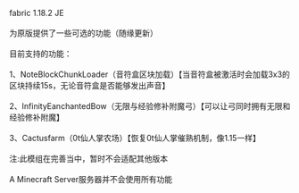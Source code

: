fabric 1.18.2 JE<br>
<br>
为原版提供了一些可选的功能（随缘更新）<br>
<br>
目前支持的功能：<br>
<br>
1、NoteBlockChunkLoader（音符盒区块加载）【当音符盒被激活时会加载3x3的区块持续15s，无论音符盒是否能够发出声音】<br>
<br>
2、InfinityEanchantedBow（无限与经验修补附魔弓）【可以让弓同时拥有无限和经验修补附魔】<br>
<br>
3、Cactusfarm（0t仙人掌农场）【恢复0t仙人掌催熟机制，像1.15一样】<br>
<br>
注:此模组在完善当中，暂时不会适配其他版本<br>
<br>
   A Minecraft Server服务器并不会使用所有功能<br>
